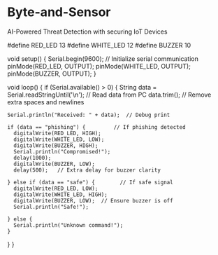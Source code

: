 # Byte-and-Sensor
AI-Powered Threat Detection with securing IoT Devices

#define RED_LED 13
#define WHITE_LED 12
#define BUZZER 10

void setup() {
  Serial.begin(9600);    // Initialize serial communication
  pinMode(RED_LED, OUTPUT);
  pinMode(WHITE_LED, OUTPUT);
  pinMode(BUZZER, OUTPUT);
}

void loop() {
  if (Serial.available() > 0) {
    String data = Serial.readStringUntil('\n');  // Read data from PC
    data.trim();  // Remove extra spaces and newlines
    
    Serial.println("Received: " + data);  // Debug print

    if (data == "phishing") {         // If phishing detected
      digitalWrite(RED_LED, HIGH);
      digitalWrite(WHITE_LED, LOW);
      digitalWrite(BUZZER, HIGH);
      Serial.println("Compromised!");
      delay(1000);
      digitalWrite(BUZZER, LOW);
      delay(500);   // Extra delay for buzzer clarity

    } else if (data == "safe") {        // If safe signal
      digitalWrite(RED_LED, LOW);
      digitalWrite(WHITE_LED, HIGH);
      digitalWrite(BUZZER, LOW);  // Ensure buzzer is off
      Serial.println("Safe!");
      
    } else {
      Serial.println("Unknown command!");
    }
  }
}

